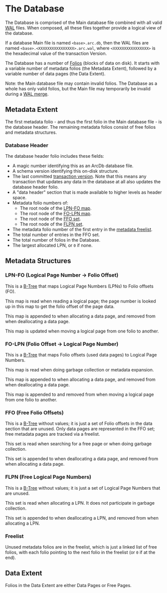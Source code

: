 # The Database

The Database is comprised of the Main database file combined with all valid [WAL](./wal.md) files. When composed, all these files together provide a logical view of the database.

If a database Main file is named `<base>.arc.db`, then the WAL files are named `<base>.<XXXXXXXXXXXXXXXX>.arc.wal`, where `<XXXXXXXXXXXXXXXX>` is the hexadecimal value of the transaction Version.

The Database has a number of [Folios](./folios.md) (blocks of data on disk). It starts with a variable number of metadata folios (the Metadata Extent), followed by a variable number of data pages (the Data Extent).

Note: the Main database file may contain invalid folios. The Database as a whole has only valid folios, but the Main file may temporarily be invalid during a [WAL merge](../lazy-writer.md#merging-wal-files).

## Metadata Extent

The first metadata folio - and thus the first folio in the Main database file - is the database header. The remaining metadata folios consist of free folios and metadata structures.

### Database Header

The database header folio includes these fields:

- A magic number identifying this as an ArcDb database file.
- A schema version identifying this on-disk structure.
- The last committed [transaction version](../transactions.md#transaction-versions). Note that this means any transaction that updates any data in the database at all also updates the database header folio.
- A "data header" section that is made available to higher levels as header space.
- Metadata folio numbers of:
  - The root node of the [LPN-FO map](#lpn-fo-logical-page-number---folio-offset).
  - The root node of the [FO-LPN map](#fo-lpn-folio-offset---logical-page-number).
  - The root node of the [FFO set](#ffo-free-folio-offsets).
  - The root node of the [FLPN set](#flpn-free-logical-page-numbers).
- The metadata folio number of the first entry in the [metadata freelist](#freelist).
- The total number of entries in the FFO set.
- The total number of folios in the Database.
- The largest allocated LPN, or `0` if none.

## Metadata Structures

### LPN-FO (Logical Page Number -> Folio Offset)

This is a [B-Tree](./trees.md) that maps Logical Page Numbers (LPNs) to Folio offsets (FO).

This map is read when reading a logical page; the page number is looked up in this map to get the folio offset of the page data.

This map is appended to when allocating a data page, and removed from when deallocating a data page.

This map is updated when moving a logical page from one folio to another.

### FO-LPN (Folio Offset -> Logical Page Number)

This is a [B-Tree](./trees.md) that maps Folio offsets (used data pages) to Logical Page Numbers.

This map is read when doing garbage collection or metadata expansion.

This map is appended to when allocating a data page, and removed from when deallocating a data page.

This map is appended to and removed from when moving a logical page from one folio to another.

### FFO (Free Folio Offsets)

This is a [B-Tree](./trees.md) without values; it is just a set of Folio offsets in the data section that are unused. Only data pages are represented in the FFO set; free metadata pages are tracked via a freelist.

This set is read when searching for a free page or when doing garbage collection.

This set is appended to when deallocating a data page, and removed from when allocating a data page.

### FLPN (Free Logical Page Numbers)

This is a [B-Tree](./trees.md) without values; it is just a set of Logical Page Numbers that are unused.

This set is read when allocating a LPN. It does not participate in garbage collection.

This set is appended to when deallocating a LPN, and removed from when allocating a LPN.

### Freelist

Unused metadata folios are in the freelist, which is just a linked list of free folios, with each folio pointing to the next folio in the freelist (or `0` if at the end).

## Data Extent

Folios in the Data Extent are either Data Pages or Free Pages.
